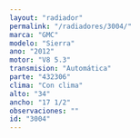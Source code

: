```yaml
---
layout: "radiador"
permalink: "/radiadores/3004/"
marca: "GMC"
modelo: "Sierra"
ano: "2012"
motor: "V8 5.3"
transmision: "Automática"
parte: "432306"
clima: "Con clima"
alto: "34"
ancho: "17 1/2"
observaciones: ""
id: "3004"
---
```


